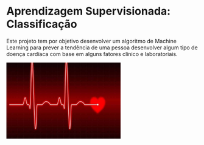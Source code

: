 # Aprendizagem Supervisionada: Classificação
Este projeto tem por objetivo desenvolver um algoritmo de Machine Learning para prever a tendência de uma pessoa desenvolver 
algum tipo de doença cardíaca com base em alguns fatores clínico e laboratoriais.

<p aling="center">
 <img width="300" height="200" src="img/batimentoCardiaco.jpg">
</p>
